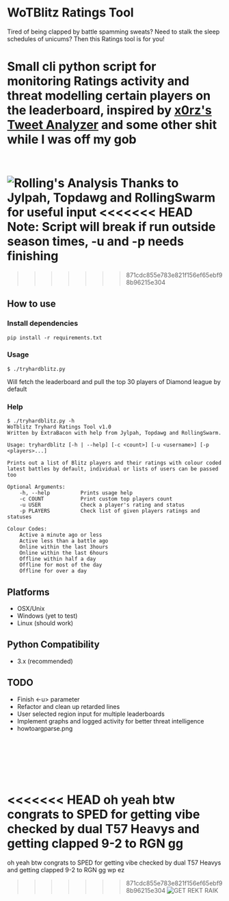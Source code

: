 # WoTBlitz Ratings Tool
Tired of being clapped by battle spamming sweats? Need to stalk the sleep schedules of unicums? Then this Ratings tool is for you!

Small cli python script for monitoring Ratings activity and threat modelling certain players on the leaderboard, inspired by <a href="https://github.com/x0rz/tweets_analyzer">x0rz's Tweet Analyzer</a> and some other shit while I was off my gob
<br><br><br>
![Rolling's Analysis](https://media.discordapp.net/attachments/307258554581254144/783890501576949760/lmao.png)
Thanks to Jylpah, Topdawg and RollingSwarm for useful input
<<<<<<< HEAD
<br>
Note: Script will break if run outside season times, -u and -p needs finishing
=======


>>>>>>> 871cdc855e783e821f156ef65ebf98b96215e304

## How to use


### Install dependencies
```shell
pip install -r requirements.txt
```

### Usage
```shell
$ ./tryhardblitz.py
```
Will fetch the leaderboard and pull the top 30 players of Diamond league by default

### Help
```shell
$ ./tryhardblitz.py -h
WoTblitz Tryhard Ratings Tool v1.0
Written by ExtraBacon with help from Jylpah, Topdawg and RollingSwarm.

Usage: tryhardblitz [-h | --help] [-c <count>] [-u <username>] [-p <players>...]

Prints out a list of Blitz players and their ratings with colour coded latest battles by default, individual or lists of users can be passed too

Optional Arguments:
    -h, --help          Prints usage help
    -c COUNT            Print custom top players count
    -u USER             Check a player's rating and status
    -p PLAYERS          Check list of given players ratings and statuses

Colour Codes:
    Active a minute ago or less
    Active less than a battle ago
    Online within the last 3hours
    Online within the last 6hours
    Offline within half a day
    Offline for most of the day
    Offline for over a day

```

## Platforms
 * OSX/Unix
 * Windows (yet to test)
 * Linux (should work)

## Python Compatibility
 * 3.x (recommended)

## TODO
 + Finish <-u> parameter
 + Refactor and clean up retarded lines
 + User selected region input for multiple leaderboards
 + Implement graphs and logged activity for better threat intelligence
 + howtoargparse.png


<br><br><br>
<<<<<<< HEAD
oh yeah btw congrats to SPED for getting vibe checked by dual T57 Heavys and getting clapped 9-2 to RGN gg
=======
oh yeah btw congrats to SPED for getting vibe checked by dual T57 Heavys and getting clapped 9-2 to RGN gg wp ez
>>>>>>> 871cdc855e783e821f156ef65ebf98b96215e304
![GET REKT RAIK](https://media.discordapp.net/attachments/307258554581254144/783890466960572426/moe.gif)
